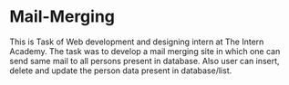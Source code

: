 # Mail-Merging

This is Task of Web development and designing intern at The Intern Academy. The task was to develop a mail merging site in which one can send same mail to all persons present in database. Also user can insert, delete and update the person data present in database/list.
